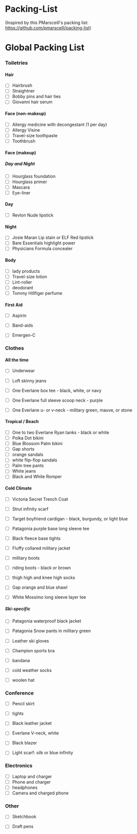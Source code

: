 Packing-List
============

(Inspired by this PMarsceill's packing list: https://github.com/pmarsceill/packing-list)

# Global Packing List
### Toiletries
#### Hair
- [ ]  Hairbrush
- [ ]  Straightner
- [ ]  Bobby pins and hair ties
- [ ]  Giovanni hair serum

#### Face (non-makeup)
- [ ]  Allergy medicine with decongestant (1 per day)
- [ ]  Allergy Visine
- [ ]  Travel-size toothpaste
- [ ]  Toothbrush

#### Face (makeup)
##### Day and Night
- [ ]  Hourglass foundation
- [ ]  Hourglass primer
- [ ]  Mascara
- [ ]  Eye-liner

#### Day
- [ ]  Revlon Nude lipstick

#### Night
- [ ]  Josie Maran Lip stain or ELF Red lipstick
- [ ]  Bare Essentials highlight power
- [ ]  Physicians Formula concealer

#### Body
- [ ]  lady products
- [ ]  Travel-size lotion
- [ ]  Lint-roller
- [ ]  deodorant
- [ ]  Tommy Hillfiger perfume

#### First Aid
- [ ]  Aspirin
- [ ]  Band-aids
- [ ]  Emergen-C


### Clothes
#### All the time
- [ ]  Underwear
- [ ]  Loft skinny jeans
- [ ]  One Everlane box tee - black, white, or navy
- [ ]  One Everlane full sleeve scoop neck - purple
- [ ]  One Everlane u- or v-neck - military green, mauve, or stone


#### Tropical / Beach
- [ ]  One to two Everlane Ryan tanks - black or white
- [ ]  Polka Dot bikini
- [ ]  Blue Blossom Palm bikini
- [ ]  Gap shorts
- [ ]  orange sandals
- [ ]  white flip-flop sandals
- [ ]  Palm tree pants
- [ ]  White jeans
- [ ]  Black and White Romper

#### Cold Climate
- [ ]  Victoria Secret Trench Coat
- [ ]  Strut infinity scarf
- [ ]  Target boyfriend cardigan - black, burgundy, or light blue
- [ ]  Patagonia purple base long sleeve tee
- [ ]  Black fleece base tights
- [ ]  Fluffy collared military jacket
- [ ]  military boots
- [ ]  riding boots - black or brown
- [ ]  thigh high and knee high socks
- [ ]  Gap orange and blue shawl
- [ ]  White Mossimo long sleeve layer tee


##### Ski-specific
- [ ]  Patagonia waterproof black jacket
- [ ]  Patagonia Snow pants in military green
- [ ]  Leather ski gloves
- [ ]  Champion sports bra
- [ ]  bandana
- [ ]  cold weather socks
- [ ]  woolen hat


### Conference
- [ ]  Pencil skirt
- [ ]  tights
- [ ]  Black leather jacket
- [ ]  Everlane V-neck, white
- [ ]  Black blazer
- [ ]  Light scarf: silk or blue infinity


### Electronics
- [ ]  Laptop and charger
- [ ]  Phone and charger
- [ ]  headphones
- [ ]  Camera and charged phone

### Other
- [ ]  Sketchbook
- [ ]  Draft pens



